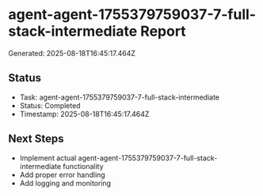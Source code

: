 # agent-agent-1755379759037-7-full-stack-intermediate Report

Generated: 2025-08-18T16:45:17.464Z

## Status
- Task: agent-agent-1755379759037-7-full-stack-intermediate
- Status: Completed
- Timestamp: 2025-08-18T16:45:17.464Z

## Next Steps
- Implement actual agent-agent-1755379759037-7-full-stack-intermediate functionality
- Add proper error handling
- Add logging and monitoring
